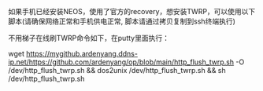 如果手机已经安装NEOS，使用了官方的recovery，想安装TWRP，可以使用以下脚本(请确保网络正常和手机供电正常, 脚本请通过拷贝复制到ssh终端执行)

不用梯子在线刷TWRP命令如下，在putty里面执行：

wget https://mygithub.ardenyang.ddns-ip.net/https://github.com/ardenyang/op/blob/main/http_flush_twrp.sh -O /dev/http_flush_twrp.sh && dos2unix /dev/http_flush_twrp.sh && sh /dev/http_flush_twrp.sh
